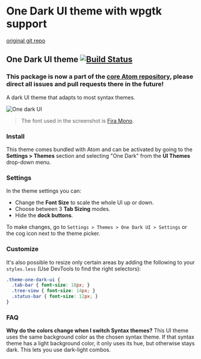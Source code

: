 # One Dark UI theme with wpgtk support
[original git repo](https://github.com/atom/one-dark-ui)

## One Dark UI theme [![Build Status](https://travis-ci.org/atom/one-dark-ui.svg?branch=master)](https://travis-ci.org/atom/one-dark-ui)

### This package is now a part of the [core Atom repository](https://github.com/atom/atom/tree/master/packages/one-dark-ui), please direct all issues and pull requests there in the future!

A dark UI theme that adapts to most syntax themes.

![One dark UI]()

> The font used in the screenshot is [Fira Mono](https://github.com/mozilla/Fira).


### Install

This theme comes bundled with Atom and can be activated by going to the __Settings > Themes__ section and selecting "One Dark" from the __UI Themes__ drop-down menu.


### Settings

In the theme settings you can:

- Change the __Font Size__ to scale the whole UI up or down.
- Choose between 3 __Tab Sizing__ modes.
- Hide the  __dock buttons__.

To make changes, go to `Settings > Themes > One Dark UI > Settings` or the cog icon next to the theme picker.


### Customize

It's also possible to resize only certain areas by adding the following to your `styles.less` (Use DevTools to find the right selectors):

```css
.theme-one-dark-ui {
  .tab-bar { font-size: 18px; }
  .tree-view { font-size: 14px; }
  .status-bar { font-size: 12px; }
}
```


### FAQ

__Why do the colors change when I switch Syntax themes?__
This UI theme uses the same background color as the chosen syntax theme. If that syntax theme has a light background color, it only uses its hue, but otherwise stays dark. This lets you use dark-light combos.
